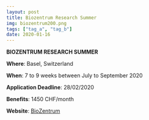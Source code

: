 ```yaml
---
layout: post
title: Biozentrum Research Summer  
img: biozentrum200.png
tags: ["tag_a", "tag_b"]
date: 2020-01-16
---
```


**BIOZENTRUM RESEARCH SUMMER**

**Where**: Basel, Switzerland 

**When**: 7 to 9 weeks between July to September 2020

**Application Deadline**: 28/02/2020

**Benefits**: 1450 CHF/month 

**Website**: [BioZentrum](https://www.biozentrum.unibas.ch/education/summer-schools/biozentrum-research-summer/)
